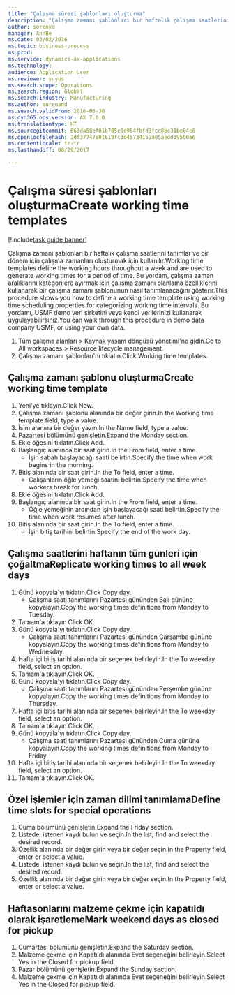 ```yaml
--- 
title: "Çalışma süresi şablonları oluşturma"
description: "Çalışma zamanı şablonları bir haftalık çalışma saatlerini tanımlar ve bir dönem için çalışma zamanları oluşturmak için kullanılır."
author: sorenva
manager: AnnBe
ms.date: 03/02/2016
ms.topic: business-process
ms.prod: 
ms.service: dynamics-ax-applications
ms.technology: 
audience: Application User
ms.reviewer: yuyus
ms.search.scope: Operations
ms.search.region: Global
ms.search.industry: Manufacturing
ms.author: sorenand
ms.search.validFrom: 2016-06-30
ms.dyn365.ops.version: AX 7.0.0
ms.translationtype: HT
ms.sourcegitcommit: 663da58ef01b705c0c984fbfd3fce8bc31be04c6
ms.openlocfilehash: 2df37747601618fc3d45734152a05aedd39500a6
ms.contentlocale: tr-tr
ms.lasthandoff: 08/29/2017

---
```

# <a name="create-working-time-templates"></a><span data-ttu-id="d06c0-103">Çalışma süresi şablonları oluşturma</span><span class="sxs-lookup"><span data-stu-id="d06c0-103">Create working time templates</span></span>

[!include[task guide banner](../../includes/task-guide-banner.md)]

<span data-ttu-id="d06c0-104">Çalışma zamanı şablonları bir haftalık çalışma saatlerini tanımlar ve bir dönem için çalışma zamanları oluşturmak için kullanılır.</span><span class="sxs-lookup"><span data-stu-id="d06c0-104">Working time templates define the working hours throughout a week and are used to generate working times for a period of time.</span></span> <span data-ttu-id="d06c0-105">Bu yordam, çalışma zaman aralıklarını kategorilere ayırmak için çalışma zamanı planlama özelliklerini kullanarak bir çalışma zamanı şablonunun nasıl tanımlanacağını gösterir.</span><span class="sxs-lookup"><span data-stu-id="d06c0-105">This procedure shows you how to define a working time template using working time scheduling properties for categorizing working time intervals.</span></span> <span data-ttu-id="d06c0-106">Bu yordamı, USMF demo veri şirketini veya kendi verilerinizi kullanarak uygulayabilirsiniz.</span><span class="sxs-lookup"><span data-stu-id="d06c0-106">You can walk through this procedure in demo data company USMF, or using your own data.</span></span>

1. <span data-ttu-id="d06c0-107">Tüm çalışma alanları > Kaynak yaşam döngüsü yönetimi'ne gidin.</span><span class="sxs-lookup"><span data-stu-id="d06c0-107">Go to All workspaces > Resource lifecycle management.</span></span>
2. <span data-ttu-id="d06c0-108">Çalışma zamanı şablonları'nı tıklatın.</span><span class="sxs-lookup"><span data-stu-id="d06c0-108">Click Working time templates.</span></span>

## <a name="create-working-time-template"></a><span data-ttu-id="d06c0-109">Çalışma zamanı şablonu oluşturma</span><span class="sxs-lookup"><span data-stu-id="d06c0-109">Create working time template</span></span>
1. <span data-ttu-id="d06c0-110">Yeni'ye tıklayın.</span><span class="sxs-lookup"><span data-stu-id="d06c0-110">Click New.</span></span>
2. <span data-ttu-id="d06c0-111">Çalışma zamanı şablonu alanında bir değer girin.</span><span class="sxs-lookup"><span data-stu-id="d06c0-111">In the Working time template field, type a value.</span></span>
3. <span data-ttu-id="d06c0-112">İsim alanına bir değer yazın.</span><span class="sxs-lookup"><span data-stu-id="d06c0-112">In the Name field, type a value.</span></span>
4. <span data-ttu-id="d06c0-113">Pazartesi bölümünü genişletin.</span><span class="sxs-lookup"><span data-stu-id="d06c0-113">Expand the Monday section.</span></span>
5. <span data-ttu-id="d06c0-114">Ekle öğesini tıklatın.</span><span class="sxs-lookup"><span data-stu-id="d06c0-114">Click Add.</span></span>
6. <span data-ttu-id="d06c0-115">Başlangıç alanında bir saat girin.</span><span class="sxs-lookup"><span data-stu-id="d06c0-115">In the From field, enter a time.</span></span>
    * <span data-ttu-id="d06c0-116">İşin sabah başlayacağı saati belirtin.</span><span class="sxs-lookup"><span data-stu-id="d06c0-116">Specify the time when work begins in the morning.</span></span>  
7. <span data-ttu-id="d06c0-117">Bitiş alanında bir saat girin.</span><span class="sxs-lookup"><span data-stu-id="d06c0-117">In the To field, enter a time.</span></span>
    * <span data-ttu-id="d06c0-118">Çalışanların öğle yemeği saatini belirtin.</span><span class="sxs-lookup"><span data-stu-id="d06c0-118">Specify the time when workers break for lunch.</span></span>  
8. <span data-ttu-id="d06c0-119">Ekle öğesini tıklatın.</span><span class="sxs-lookup"><span data-stu-id="d06c0-119">Click Add.</span></span>
9. <span data-ttu-id="d06c0-120">Başlangıç alanında bir saat girin.</span><span class="sxs-lookup"><span data-stu-id="d06c0-120">In the From field, enter a time.</span></span>
    * <span data-ttu-id="d06c0-121">Öğle yemeğinin ardından işin başlayacağı saati belirtin.</span><span class="sxs-lookup"><span data-stu-id="d06c0-121">Specify the time when work resumes after lunch.</span></span>  
10. <span data-ttu-id="d06c0-122">Bitiş alanında bir saat girin.</span><span class="sxs-lookup"><span data-stu-id="d06c0-122">In the To field, enter a time.</span></span>
    * <span data-ttu-id="d06c0-123">İşin bitiş tarihini belirtin.</span><span class="sxs-lookup"><span data-stu-id="d06c0-123">Specify the end of the work day.</span></span>  

## <a name="replicate-working-times-to-all-week-days"></a><span data-ttu-id="d06c0-124">Çalışma saatlerini haftanın tüm günleri için çoğaltma</span><span class="sxs-lookup"><span data-stu-id="d06c0-124">Replicate working times to all week days</span></span>
1. <span data-ttu-id="d06c0-125">Günü kopyala'yı tıklatın.</span><span class="sxs-lookup"><span data-stu-id="d06c0-125">Click Copy day.</span></span>
    * <span data-ttu-id="d06c0-126">Çalışma saati tanımlarını Pazartesi gününden Salı gününe kopyalayın.</span><span class="sxs-lookup"><span data-stu-id="d06c0-126">Copy the working times definitions from Monday to Tuesday.</span></span>  
2. <span data-ttu-id="d06c0-127">Tamam'a tıklayın.</span><span class="sxs-lookup"><span data-stu-id="d06c0-127">Click OK.</span></span>
3. <span data-ttu-id="d06c0-128">Günü kopyala'yı tıklatın.</span><span class="sxs-lookup"><span data-stu-id="d06c0-128">Click Copy day.</span></span>
    * <span data-ttu-id="d06c0-129">Çalışma saati tanımlarını Pazartesi gününden Çarşamba gününe kopyalayın.</span><span class="sxs-lookup"><span data-stu-id="d06c0-129">Copy the working times definitions from Monday to Wednesday.</span></span>  
4. <span data-ttu-id="d06c0-130">Hafta içi bitiş tarihi alanında bir seçenek belirleyin.</span><span class="sxs-lookup"><span data-stu-id="d06c0-130">In the To weekday field, select an option.</span></span>
5. <span data-ttu-id="d06c0-131">Tamam'a tıklayın.</span><span class="sxs-lookup"><span data-stu-id="d06c0-131">Click OK.</span></span>
6. <span data-ttu-id="d06c0-132">Günü kopyala'yı tıklatın.</span><span class="sxs-lookup"><span data-stu-id="d06c0-132">Click Copy day.</span></span>
    * <span data-ttu-id="d06c0-133">Çalışma saati tanımlarını Pazartesi gününden Perşembe gününe kopyalayın.</span><span class="sxs-lookup"><span data-stu-id="d06c0-133">Copy the working times definitions from Monday to Thursday.</span></span>  
7. <span data-ttu-id="d06c0-134">Hafta içi bitiş tarihi alanında bir seçenek belirleyin.</span><span class="sxs-lookup"><span data-stu-id="d06c0-134">In the To weekday field, select an option.</span></span>
8. <span data-ttu-id="d06c0-135">Tamam'a tıklayın.</span><span class="sxs-lookup"><span data-stu-id="d06c0-135">Click OK.</span></span>
9. <span data-ttu-id="d06c0-136">Günü kopyala'yı tıklatın.</span><span class="sxs-lookup"><span data-stu-id="d06c0-136">Click Copy day.</span></span>
    * <span data-ttu-id="d06c0-137">Çalışma saati tanımlarını Pazartesi gününden Cuma gününe kopyalayın.</span><span class="sxs-lookup"><span data-stu-id="d06c0-137">Copy the working times definitions from Monday to Friday.</span></span>  
10. <span data-ttu-id="d06c0-138">Hafta içi bitiş tarihi alanında bir seçenek belirleyin.</span><span class="sxs-lookup"><span data-stu-id="d06c0-138">In the To weekday field, select an option.</span></span>
11. <span data-ttu-id="d06c0-139">Tamam'a tıklayın.</span><span class="sxs-lookup"><span data-stu-id="d06c0-139">Click OK.</span></span>

## <a name="define-time-slots-for-special-operations"></a><span data-ttu-id="d06c0-140">Özel işlemler için zaman dilimi tanımlama</span><span class="sxs-lookup"><span data-stu-id="d06c0-140">Define time slots for special operations</span></span>
1. <span data-ttu-id="d06c0-141">Cuma bölümünü genişletin.</span><span class="sxs-lookup"><span data-stu-id="d06c0-141">Expand the Friday section.</span></span>
2. <span data-ttu-id="d06c0-142">Listede, istenen kaydı bulun ve seçin.</span><span class="sxs-lookup"><span data-stu-id="d06c0-142">In the list, find and select the desired record.</span></span>
3. <span data-ttu-id="d06c0-143">Özellik alanında bir değer girin veya bir değer seçin.</span><span class="sxs-lookup"><span data-stu-id="d06c0-143">In the Property field, enter or select a value.</span></span>
4. <span data-ttu-id="d06c0-144">Listede, istenen kaydı bulun ve seçin.</span><span class="sxs-lookup"><span data-stu-id="d06c0-144">In the list, find and select the desired record.</span></span>
5. <span data-ttu-id="d06c0-145">Özellik alanında bir değer girin veya bir değer seçin.</span><span class="sxs-lookup"><span data-stu-id="d06c0-145">In the Property field, enter or select a value.</span></span>

## <a name="mark-weekend-days-as-closed-for-pickup"></a><span data-ttu-id="d06c0-146">Haftasonlarını malzeme çekme için kapatıldı olarak işaretleme</span><span class="sxs-lookup"><span data-stu-id="d06c0-146">Mark weekend days as closed for pickup</span></span>
1. <span data-ttu-id="d06c0-147">Cumartesi bölümünü genişletin.</span><span class="sxs-lookup"><span data-stu-id="d06c0-147">Expand the Saturday section.</span></span>
2. <span data-ttu-id="d06c0-148">Malzeme çekme için Kapatıldı alanında Evet seçeneğini belirleyin.</span><span class="sxs-lookup"><span data-stu-id="d06c0-148">Select Yes in the Closed for pickup field.</span></span>
3. <span data-ttu-id="d06c0-149">Pazar bölümünü genişletin.</span><span class="sxs-lookup"><span data-stu-id="d06c0-149">Expand the Sunday section.</span></span>
4. <span data-ttu-id="d06c0-150">Malzeme çekme için Kapatıldı alanında Evet seçeneğini belirleyin.</span><span class="sxs-lookup"><span data-stu-id="d06c0-150">Select Yes in the Closed for pickup field.</span></span>


